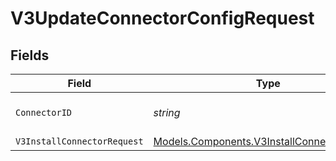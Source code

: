 # V3UpdateConnectorConfigRequest


## Fields

| Field                                                                                               | Type                                                                                                | Required                                                                                            | Description                                                                                         |
| --------------------------------------------------------------------------------------------------- | --------------------------------------------------------------------------------------------------- | --------------------------------------------------------------------------------------------------- | --------------------------------------------------------------------------------------------------- |
| `ConnectorID`                                                                                       | *string*                                                                                            | :heavy_check_mark:                                                                                  | The connector ID                                                                                    |
| `V3InstallConnectorRequest`                                                                         | [Models.Components.V3InstallConnectorRequest](../../Models/Components/V3InstallConnectorRequest.md) | :heavy_minus_sign:                                                                                  | N/A                                                                                                 |
